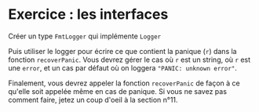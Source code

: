 # Exercice : les interfaces

Créer un type `FmtLogger` qui implémente `Logger`

Puis utiliser le logger pour écrire ce que contient la panique (`r`) dans la fonction `recoverPanic`.
Vous devrez gérer le cas où `r` est un string, où `r` est une `error`, et un cas par défaut où on loggera `"PANIC: unknown error"`.

Finalement, vous devrez appeler la fonction `recoverPanic` de façon à ce qu'elle soit appelée même en cas de panique.
Si vous ne savez pas comment faire, jetez un coup d'oeil à la section n°11.
